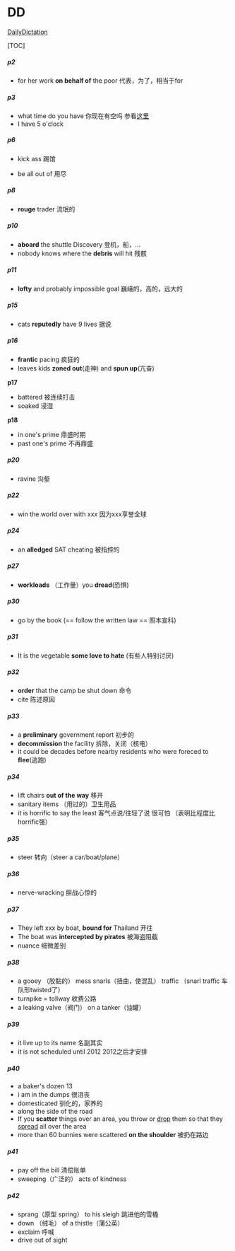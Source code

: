 # DD

[DailyDictation](https://www.bilibili.com/video/BV1U7411a7xG?p=2)

[TOC]



##### p2

+ for her work **on behalf of** the poor   代表，为了，相当于for

##### p3

+ what time do you have  你现在有空吗 参看[这里](https://www.bilibili.com/read/cv2327266/)
+ I have 5 o'clock 

##### p6

+ kick ass 踢馆

+ be all out of 用尽

##### p8

+ **rouge** trader 流氓的

##### p10

+ **aboard** the shuttle Discovery 登机，船，...
+ nobody knows where the **debris** will hit  残骸

##### p11

+ **lofty** and probably impossible goal 巍峨的，高的，远大的

##### p15

+ cats **reputedly** have 9 lives 据说

##### p16

+ **frantic** pacing  疯狂的
+ leaves kids **zoned out**(走神) and **spun up**(亢奋)

**p17**

+ battered 被连续打击
+ soaked 浸湿

**p18**

+ in one's prime 鼎盛时期
+ past one's prime 不再鼎盛

##### p20

+ ravine 沟壑

##### p22

+ win the world over with xxx 因为xxx享誉全球

##### p24

+ an **alledged** SAT cheating 被指控的

##### p27

+ **workloads** （工作量）you **dread**(恐惧)

##### p30

+ go by the book (== follow the written law == 照本宣科)

##### p31

+ It is the vegetable **some love to hate** (有些人特别讨厌)

##### p32

+ **order** that the camp be shut down 命令
+ cite 陈述原因

##### p33

+ a **preliminary** government report 初步的
+ **decommission** the facility 拆除，关闭（核电）
+ it could be decades before nearby residents who were foreced to **flee**(逃跑)

##### p34

+ lift chairs **out of the way**  移开
+ sanitary items （用过的）卫生用品
+ it is horrific to say the least 客气点说/往轻了说 很可怕 （表明比程度比horrific强）

##### p35

+ steer 转向（steer a car/boat/plane）

##### p36

+ nerve-wracking 胆战心惊的

##### p37

+ They left xxx by boat, **bound for** Thailand 开往
+ The boat was **intercepted by pirates** 被海盗阻截
+ nuance 细微差别

##### p38

+ a gooey （胶黏的） mess snarls（扭曲，使混乱） traffic  （snarl traffic 车队形twisted了）
+ turnpike = tollway 收费公路 
+ a leaking valve（阀门） on a tanker（油罐）

##### p39

+ it live up to its name 名副其实
+ it is not scheduled until 2012  2012之后才安排

##### p40

+ a baker's dozen 13
+ i am in the dumps 很沮丧
+ domesticated 驯化的，家养的
+ along the side of the road
+ If you **scatter** things over an area, you throw or [drop](https://www.collinsdictionary.com/zh/dictionary/english/drop) them so that they [spread](https://www.collinsdictionary.com/zh/dictionary/english/spread) all over the area
+ more than 60 bunnies were scattered **on the shoulder** 被扔在路边

##### p41

+ pay off the bill 清偿账单
+ sweeping（广泛的） acts of kindness

##### p42

+ sprang（原型 spring） to his sleigh 跳进他的雪橇
+ down （绒毛） of a thistle（蒲公英）
+ exclaim 呼喊
+ drive out of sight







